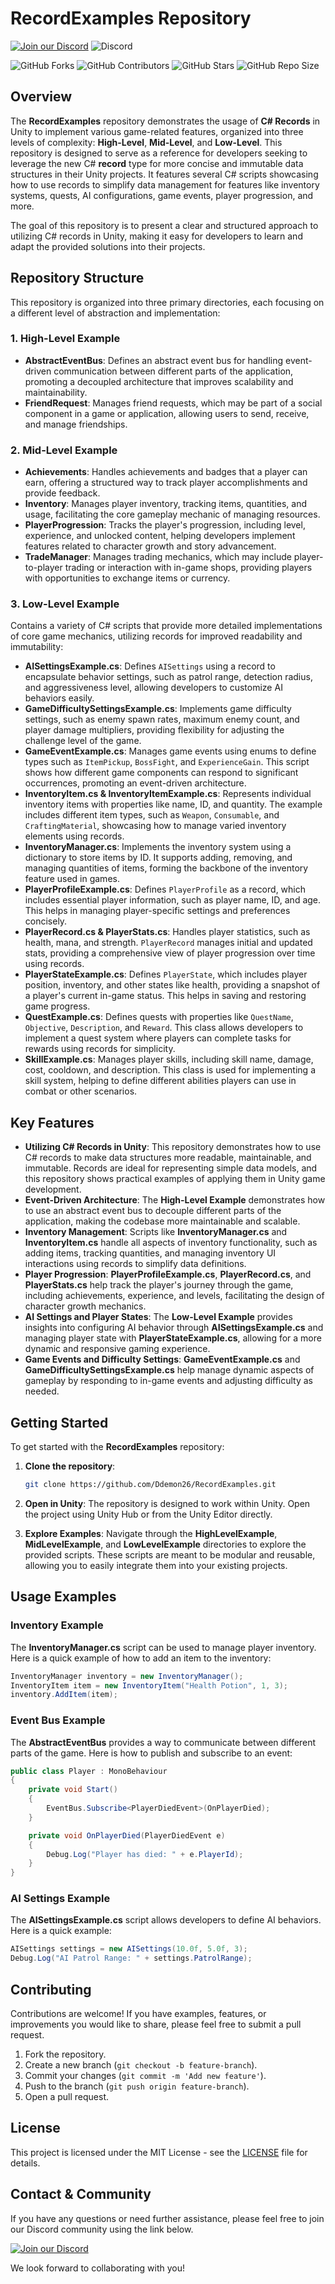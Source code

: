 # RecordExamples Repository

[![Join our Discord](https://img.shields.io/badge/Discord-Join%20Us-7289DA?logo=discord&logoColor=white)](https://discord.gg/knwtcq3N2a)
![Discord](https://img.shields.io/discord/1047781241010794506)

![GitHub Forks](https://img.shields.io/github/forks/Ddemon26/RecordExamples)
![GitHub Contributors](https://img.shields.io/github/contributors/Ddemon26/RecordExamples)
![GitHub Stars](https://img.shields.io/github/stars/Ddemon26/RecordExamples)
![GitHub Repo Size](https://img.shields.io/github/repo-size/Ddemon26/RecordExamples)

## Overview

The **RecordExamples** repository demonstrates the usage of **C# Records** in Unity to implement various game-related features, organized into three levels of complexity: **High-Level**, **Mid-Level**, and **Low-Level**. This repository is designed to serve as a reference for developers seeking to leverage the new C# **record** type for more concise and immutable data structures in their Unity projects. It features several C# scripts showcasing how to use records to simplify data management for features like inventory systems, quests, AI configurations, game events, player progression, and more.

The goal of this repository is to present a clear and structured approach to utilizing C# records in Unity, making it easy for developers to learn and adapt the provided solutions into their projects.

## Repository Structure

This repository is organized into three primary directories, each focusing on a different level of abstraction and implementation:

### 1. High-Level Example
- **AbstractEventBus**: Defines an abstract event bus for handling event-driven communication between different parts of the application, promoting a decoupled architecture that improves scalability and maintainability.
- **FriendRequest**: Manages friend requests, which may be part of a social component in a game or application, allowing users to send, receive, and manage friendships.

### 2. Mid-Level Example
- **Achievements**: Handles achievements and badges that a player can earn, offering a structured way to track player accomplishments and provide feedback.
- **Inventory**: Manages player inventory, tracking items, quantities, and usage, facilitating the core gameplay mechanic of managing resources.
- **PlayerProgression**: Tracks the player's progression, including level, experience, and unlocked content, helping developers implement features related to character growth and story advancement.
- **TradeManager**: Manages trading mechanics, which may include player-to-player trading or interaction with in-game shops, providing players with opportunities to exchange items or currency.

### 3. Low-Level Example
Contains a variety of C# scripts that provide more detailed implementations of core game mechanics, utilizing records for improved readability and immutability:

- **AISettingsExample.cs**: Defines `AISettings` using a record to encapsulate behavior settings, such as patrol range, detection radius, and aggressiveness level, allowing developers to customize AI behaviors easily.
- **GameDifficultySettingsExample.cs**: Implements game difficulty settings, such as enemy spawn rates, maximum enemy count, and player damage multipliers, providing flexibility for adjusting the challenge level of the game.
- **GameEventExample.cs**: Manages game events using enums to define types such as `ItemPickup`, `BossFight`, and `ExperienceGain`. This script shows how different game components can respond to significant occurrences, promoting an event-driven architecture.
- **InventoryItem.cs & InventoryItemExample.cs**: Represents individual inventory items with properties like name, ID, and quantity. The example includes different item types, such as `Weapon`, `Consumable`, and `CraftingMaterial`, showcasing how to manage varied inventory elements using records.
- **InventoryManager.cs**: Implements the inventory system using a dictionary to store items by ID. It supports adding, removing, and managing quantities of items, forming the backbone of the inventory feature used in games.
- **PlayerProfileExample.cs**: Defines `PlayerProfile` as a record, which includes essential player information, such as player name, ID, and age. This helps in managing player-specific settings and preferences concisely.
- **PlayerRecord.cs & PlayerStats.cs**: Handles player statistics, such as health, mana, and strength. `PlayerRecord` manages initial and updated stats, providing a comprehensive view of player progression over time using records.
- **PlayerStateExample.cs**: Defines `PlayerState`, which includes player position, inventory, and other states like health, providing a snapshot of a player's current in-game status. This helps in saving and restoring game progress.
- **QuestExample.cs**: Defines quests with properties like `QuestName`, `Objective`, `Description`, and `Reward`. This class allows developers to implement a quest system where players can complete tasks for rewards using records for simplicity.
- **SkillExample.cs**: Manages player skills, including skill name, damage, cost, cooldown, and description. This class is used for implementing a skill system, helping to define different abilities players can use in combat or other scenarios.

## Key Features
- **Utilizing C# Records in Unity**: This repository demonstrates how to use C# records to make data structures more readable, maintainable, and immutable. Records are ideal for representing simple data models, and this repository shows practical examples of applying them in Unity game development.
- **Event-Driven Architecture**: The **High-Level Example** demonstrates how to use an abstract event bus to decouple different parts of the application, making the codebase more maintainable and scalable.
- **Inventory Management**: Scripts like **InventoryManager.cs** and **InventoryItem.cs** handle all aspects of inventory functionality, such as adding items, tracking quantities, and managing inventory UI interactions using records to simplify data definitions.
- **Player Progression**: **PlayerProfileExample.cs**, **PlayerRecord.cs**, and **PlayerStats.cs** help track the player's journey through the game, including achievements, experience, and levels, facilitating the design of character growth mechanics.
- **AI Settings and Player States**: The **Low-Level Example** provides insights into configuring AI behavior through **AISettingsExample.cs** and managing player state with **PlayerStateExample.cs**, allowing for a more dynamic and responsive gaming experience.
- **Game Events and Difficulty Settings**: **GameEventExample.cs** and **GameDifficultySettingsExample.cs** help manage dynamic aspects of gameplay by responding to in-game events and adjusting difficulty as needed.

## Getting Started
To get started with the **RecordExamples** repository:

1. **Clone the repository**:
    ```sh
    git clone https://github.com/Ddemon26/RecordExamples.git
    ```

2. **Open in Unity**: The repository is designed to work within Unity. Open the project using Unity Hub or from the Unity Editor directly.

3. **Explore Examples**: Navigate through the **HighLevelExample**, **MidLevelExample**, and **LowLevelExample** directories to explore the provided scripts. These scripts are meant to be modular and reusable, allowing you to easily integrate them into your existing projects.

## Usage Examples

### Inventory Example
The **InventoryManager.cs** script can be used to manage player inventory. Here is a quick example of how to add an item to the inventory:

```csharp
InventoryManager inventory = new InventoryManager();
InventoryItem item = new InventoryItem("Health Potion", 1, 3);
inventory.AddItem(item);
```

### Event Bus Example
The **AbstractEventBus** provides a way to communicate between different parts of the game. Here is how to publish and subscribe to an event:

```csharp
public class Player : MonoBehaviour
{
    private void Start()
    {
        EventBus.Subscribe<PlayerDiedEvent>(OnPlayerDied);
    }

    private void OnPlayerDied(PlayerDiedEvent e)
    {
        Debug.Log("Player has died: " + e.PlayerId);
    }
}
```

### AI Settings Example
The **AISettingsExample.cs** script allows developers to define AI behaviors. Here is a quick example:

```csharp
AISettings settings = new AISettings(10.0f, 5.0f, 3);
Debug.Log("AI Patrol Range: " + settings.PatrolRange);
```

## Contributing
Contributions are welcome! If you have examples, features, or improvements you would like to share, please feel free to submit a pull request.

1. Fork the repository.
2. Create a new branch (`git checkout -b feature-branch`).
3. Commit your changes (`git commit -m 'Add new feature'`).
4. Push to the branch (`git push origin feature-branch`).
5. Open a pull request.

## License
This project is licensed under the MIT License - see the [LICENSE](LICENSE) file for details.

## Contact & Community
If you have any questions or need further assistance, please feel free to join our Discord community using the link below.

[![Join our Discord](https://img.shields.io/badge/Discord-Join%20Us-7289DA?logo=discord&logoColor=white)](https://discord.gg/knwtcq3N2a)

We look forward to collaborating with you!
